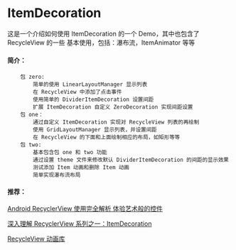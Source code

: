 # ItemDecoration
这是一个介绍如何使用 ItemDecoration 的一个 Demo，其中也包含了 RecycleView 的一些 基本使用，包括：瀑布流，ItemAnimator 等等

#### 简介：
        包 zero:
            简单的使用 LinearLayoutManager 显示列表
            在 RecycleView 中添加了点击事件
            使用简单的 DividerItemDecoration 设置间距
            扩展 ItemDecoration 自定义 ZeroDecoration 实现间距设置
        包 one：
            通过自定义 ItemDecoration 实现对 RecycleView 列表的再绘制
            使用 GridLayoutManager 显示列表，并设置间距
            在 RecycleView 的下面和上面绘制相应的布局，如矩形等等
        包 two:
            基本包含包 one 和 two 功能
            通过设置 theme 文件来修改默认 DividerItemDecoration 的间距的显示效果
            测试添加 Item 动画和删除 Item 动画
            简单实现瀑布流布局
            
#### 推荐：
[Android RecyclerView 使用完全解析 体验艺术般的控件](http://blog.csdn.net/lmj623565791/article/details/45059587)

[深入理解 RecyclerView 系列之一：ItemDecoration](https://blog.piasy.com/2016/03/26/Insight-Android-RecyclerView-ItemDecoration/)

[RecycleView 动画库](https://github.com/wasabeef/recyclerview-animators)
